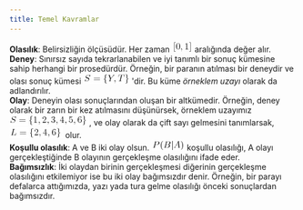 ```yaml
---
title: Temel Kavramlar
---
```


**Olasılık**: Belirsizliğin ölçüsüdür. Her zaman ![0101](imgs/01_01.png) aralığında değer alır.  
**Deney**:  Sınırsız sayıda tekrarlanabilen ve iyi tanımlı bir sonuç kümesine sahip herhangi bir prosedürdür. Örneğin, bir paranın atılması bir deneydir ve olası sonuç kümesi ![0102](./imgs/01_02.png)'dir. Bu küme _örneklem uzayı_ olarak da adlandırılır.  
**Olay**: Deneyin olası sonuçlarından oluşan bir altkümedir. Örneğin, deney olarak bir zarın bir kez atılmasını düşünürsek, örneklem uzayımız ![0103](imgs/01_03.png), ve olay olarak da çift sayı gelmesini tanımlarsak, ![0104](imgs/01_04.png) olur.  
**Koşullu olasılık**: A ve B iki olay olsun. ![0105](imgs/01_05.png) koşullu olasılığı, A olayı gerçekleştiğinde B olayının gerçekleşme olasılığını ifade eder.  
**Bağımsızlık**: İki olaydan birinin gerçekleşmesi diğerinin gerçekleşme olasılığını etkilemiyor ise bu iki olay bağımsızdır denir. Örneğin, bir parayı defalarca attığımızda, yazı yada tura gelme olasılığı önceki sonuçlardan bağımsızdır.   
